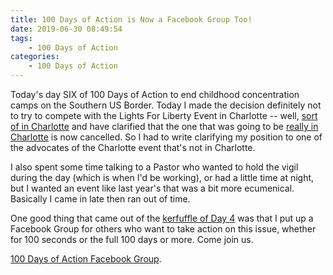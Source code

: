 ```yaml
---
title: 100 Days of Action is Now a Facebook Group Too!
date: 2019-06-30 08:49:54
tags: 
    - 100 Days of Action
categories:
    - 100 Days of Action
---
```


Today's day SIX of 100 Days of Action to end childhood concentration camps on the Southern US Border.  Today I made the decision definitely not to try to compete with the Lights For Liberty Event in Charlotte -- well, [sort of in Charlotte](https://www.facebook.com/events/396883404264124/) and have clarified that the one that was going to be [really in Charlotte](https://www.facebook.com/events/2349283675314220/) is now cancelled.  So I had to write clarifying my position to one of the advocates of the Charlotte event that's not in Charlotte.

I also spent some time talking to a Pastor who wanted to hold the vigil during the day (which is when I'd be working), or had a little time at night, but I wanted an event like last year's that was a bit more ecumenical. Basically I came in late then ran out of time.

<!--more-->

One good thing that came out of the [kerfuffle of Day 4](/One-Hundred-Days-Of-Action-004/) was that I put up a Facebook Group for others who want to take action on this issue, whether for 100 seconds or the full 100 days or more.  Come join us.

[100 Days of Action Facebook Group](https://www.facebook.com/groups/483393619086438/).